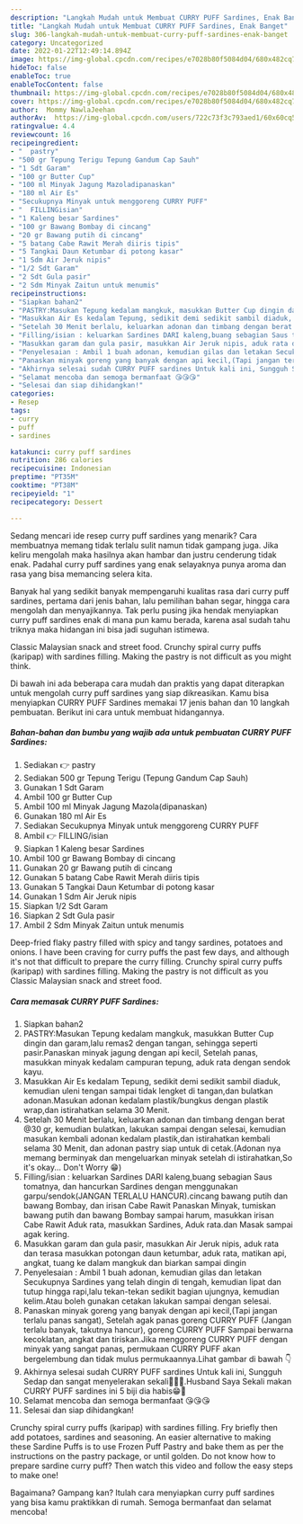 ```yaml
---
description: "Langkah Mudah untuk Membuat CURRY PUFF Sardines, Enak Banget"
title: "Langkah Mudah untuk Membuat CURRY PUFF Sardines, Enak Banget"
slug: 306-langkah-mudah-untuk-membuat-curry-puff-sardines-enak-banget
category: Uncategorized
date: 2022-01-22T12:49:14.894Z
image: https://img-global.cpcdn.com/recipes/e7028b80f5084d04/680x482cq70/curry-puff-sardines-foto-resep-utama.jpg
hideToc: false
enableToc: true
enableTocContent: false
thumbnail: https://img-global.cpcdn.com/recipes/e7028b80f5084d04/680x482cq70/curry-puff-sardines-foto-resep-utama.jpg
cover: https://img-global.cpcdn.com/recipes/e7028b80f5084d04/680x482cq70/curry-puff-sardines-foto-resep-utama.jpg
author:  Mommy NawlaJeehan
authorAv:  https://img-global.cpcdn.com/users/722c73f3c793aed1/60x60cq50/avatar.jpg
ratingvalue: 4.4
reviewcount: 16
recipeingredient:
- "  pastry"
- "500 gr Tepung Terigu Tepung Gandum Cap Sauh"
- "1 Sdt Garam"
- "100 gr Butter Cup"
- "100 ml Minyak Jagung Mazoladipanaskan"
- "180 ml Air Es"
- "Secukupnya Minyak untuk menggoreng CURRY PUFF"
- "  FILLINGisian"
- "1 Kaleng besar Sardines"
- "100 gr Bawang Bombay di cincang"
- "20 gr Bawang putih di cincang"
- "5 batang Cabe Rawit Merah diiris tipis"
- "5 Tangkai Daun Ketumbar di potong kasar"
- "1 Sdm Air Jeruk nipis"
- "1/2 Sdt Garam"
- "2 Sdt Gula pasir"
- "2 Sdm Minyak Zaitun untuk menumis"
recipeinstructions:
- "Siapkan bahan2"
- "PASTRY:Masukan Tepung kedalam mangkuk, masukkan Butter Cup dingin dan garam,lalu remas2 dengan tangan, sehingga seperti pasir.Panaskan minyak jagung dengan api kecil, Setelah panas, masukkan minyak kedalam campuran tepung, aduk rata dengan sendok kayu."
- "Masukkan Air Es kedalam Tepung, sedikit demi sedikit sambil diaduk, kemudian uleni tengan sampai tidak lengket di tangan,dan bulatkan adonan.Masukan adonan kedalam plastik/bungkus dengan plastik wrap,dan istirahatkan selama 30 Menit."
- "Setelah 30 Menit berlalu, keluarkan adonan dan timbang dengan berat @30 gr, kemudian bulatkan, lakukan sampai dengan selesai, kemudian masukan kembali adonan kedalam plastik,dan istirahatkan kembali selama 30 Menit, dan adonan pastry siap untuk di cetak.(Adonan nya memang berminyak dan mengeluarkan minyak setelah di istirahatkan,So it&#39;s okay... Don&#39;t Worry 😁)"
- "Filling/isian : keluarkan Sardines DARI kaleng,buang sebagian Saus tomatnya, dan hancurkan Sardines dengan menggunakan garpu/sendok(JANGAN TERLALU HANCUR).cincang bawang putih dan bawang Bombay, dan irisan Cabe Rawit Panaskan Minyak, tumiskan bawang putih dan bawang Bombay sampai harum, masukkan irisan Cabe Rawit Aduk rata, masukkan Sardines, Aduk rata.dan Masak sampai agak kering."
- "Masukkan garam dan gula pasir, masukkan Air Jeruk nipis, aduk rata dan terasa masukkan potongan daun ketumbar, aduk rata, matikan api, angkat, tuang ke dalam mangkuk dan biarkan sampai dingin"
- "Penyelesaian : Ambil 1 buah adonan, kemudian gilas dan letakan Secukupnya Sardines yang telah dingin di tengah, kemudian lipat dan tutup hingga rapi,lalu tekan-tekan sedikit bagian ujungnya, kemudian kelim.Atau boleh gunakan cetakan lakukan sampai dengan selesai."
- "Panaskan minyak goreng yang banyak dengan api kecil,(Tapi jangan terlalu panas sangat), Setelah agak panas goreng CURRY PUFF (Jangan terlalu banyak, takutnya hancur), goreng CURRY PUFF Sampai berwarna kecoklatan, angkat dan tiriskan.Jika menggoreng CURRY PUFF dengan minyak yang sangat panas, permukaan CURRY PUFF akan bergelembung dan tidak mulus permukaannya.Lihat gambar di bawah 👇"
- "Akhirnya selesai sudah CURRY PUFF sardines Untuk kali ini, Sungguh Sedap dan sangat menyelerakan sekali🤤🤤🤤.Husband Saya Sekali makan CURRY PUFF sardines ini 5 biji dia habis😁🤣"
- "Selamat mencoba dan semoga bermanfaat 😘😘😘"
- "Selesai dan siap dihidangkan!"
categories:
- Resep
tags:
- curry
- puff
- sardines

katakunci: curry puff sardines 
nutrition: 286 calories
recipecuisine: Indonesian
preptime: "PT35M"
cooktime: "PT38M"
recipeyield: "1"
recipecategory: Dessert

---
```



Sedang mencari ide resep curry puff sardines yang menarik? Cara membuatnya memang tidak terlalu sulit namun tidak gampang juga. Jika keliru mengolah maka hasilnya akan hambar dan justru cenderung tidak enak. Padahal curry puff sardines yang enak selayaknya punya aroma dan rasa yang bisa memancing selera kita.


Banyak hal yang sedikit banyak mempengaruhi kualitas rasa dari curry puff sardines, pertama dari jenis bahan, lalu pemilihan bahan segar, hingga cara mengolah dan menyajikannya. Tak perlu pusing jika hendak menyiapkan curry puff sardines enak di mana pun kamu berada, karena asal sudah tahu triknya maka hidangan ini bisa jadi suguhan istimewa.

Classic Malaysian snack and street food. Crunchy spiral curry puffs (karipap) with sardines filling. Making the pastry is not difficult as you might think.


Di bawah ini ada beberapa cara mudah dan praktis yang dapat diterapkan untuk mengolah curry puff sardines yang siap dikreasikan. Kamu bisa menyiapkan CURRY PUFF Sardines memakai 17 jenis bahan dan 10 langkah pembuatan. Berikut ini cara untuk membuat hidangannya.

<!--inarticleads1-->

##### Bahan-bahan dan bumbu yang wajib ada untuk pembuatan CURRY PUFF Sardines:

1. Sediakan  👉 pastry
1. Sediakan 500 gr Tepung Terigu (Tepung Gandum Cap Sauh)
1. Gunakan 1 Sdt Garam
1. Ambil 100 gr Butter Cup
1. Ambil 100 ml Minyak Jagung Mazola(dipanaskan)
1. Gunakan 180 ml Air Es
1. Sediakan Secukupnya Minyak untuk menggoreng CURRY PUFF
1. Ambil  👉 FILLING/isian
1. Siapkan 1 Kaleng besar Sardines
1. Ambil 100 gr Bawang Bombay di cincang
1. Gunakan 20 gr Bawang putih di cincang
1. Gunakan 5 batang Cabe Rawit Merah diiris tipis
1. Gunakan 5 Tangkai Daun Ketumbar di potong kasar
1. Gunakan 1 Sdm Air Jeruk nipis
1. Siapkan 1/2 Sdt Garam
1. Siapkan 2 Sdt Gula pasir
1. Ambil 2 Sdm Minyak Zaitun untuk menumis


Deep-fried flaky pastry filled with spicy and tangy sardines, potatoes and onions. I have been craving for curry puffs the past few days, and although it&#39;s not that difficult to prepare the curry filling. Crunchy spiral curry puffs (karipap) with sardines filling. Making the pastry is not difficult as you Classic Malaysian snack and street food. 

<!--inarticleads2-->

##### Cara memasak CURRY PUFF Sardines:

1. Siapkan bahan2
1. PASTRY:Masukan Tepung kedalam mangkuk, masukkan Butter Cup dingin dan garam,lalu remas2 dengan tangan, sehingga seperti pasir.Panaskan minyak jagung dengan api kecil, Setelah panas, masukkan minyak kedalam campuran tepung, aduk rata dengan sendok kayu.
1. Masukkan Air Es kedalam Tepung, sedikit demi sedikit sambil diaduk, kemudian uleni tengan sampai tidak lengket di tangan,dan bulatkan adonan.Masukan adonan kedalam plastik/bungkus dengan plastik wrap,dan istirahatkan selama 30 Menit.
1. Setelah 30 Menit berlalu, keluarkan adonan dan timbang dengan berat @30 gr, kemudian bulatkan, lakukan sampai dengan selesai, kemudian masukan kembali adonan kedalam plastik,dan istirahatkan kembali selama 30 Menit, dan adonan pastry siap untuk di cetak.(Adonan nya memang berminyak dan mengeluarkan minyak setelah di istirahatkan,So it&#39;s okay... Don&#39;t Worry 😁)
1. Filling/isian : keluarkan Sardines DARI kaleng,buang sebagian Saus tomatnya, dan hancurkan Sardines dengan menggunakan garpu/sendok(JANGAN TERLALU HANCUR).cincang bawang putih dan bawang Bombay, dan irisan Cabe Rawit Panaskan Minyak, tumiskan bawang putih dan bawang Bombay sampai harum, masukkan irisan Cabe Rawit Aduk rata, masukkan Sardines, Aduk rata.dan Masak sampai agak kering.
1. Masukkan garam dan gula pasir, masukkan Air Jeruk nipis, aduk rata dan terasa masukkan potongan daun ketumbar, aduk rata, matikan api, angkat, tuang ke dalam mangkuk dan biarkan sampai dingin
1. Penyelesaian : Ambil 1 buah adonan, kemudian gilas dan letakan Secukupnya Sardines yang telah dingin di tengah, kemudian lipat dan tutup hingga rapi,lalu tekan-tekan sedikit bagian ujungnya, kemudian kelim.Atau boleh gunakan cetakan lakukan sampai dengan selesai.
1. Panaskan minyak goreng yang banyak dengan api kecil,(Tapi jangan terlalu panas sangat), Setelah agak panas goreng CURRY PUFF (Jangan terlalu banyak, takutnya hancur), goreng CURRY PUFF Sampai berwarna kecoklatan, angkat dan tiriskan.Jika menggoreng CURRY PUFF dengan minyak yang sangat panas, permukaan CURRY PUFF akan bergelembung dan tidak mulus permukaannya.Lihat gambar di bawah 👇
1. Akhirnya selesai sudah CURRY PUFF sardines Untuk kali ini, Sungguh Sedap dan sangat menyelerakan sekali🤤🤤🤤.Husband Saya Sekali makan CURRY PUFF sardines ini 5 biji dia habis😁🤣
1. Selamat mencoba dan semoga bermanfaat 😘😘😘
1. Selesai dan siap dihidangkan!

Crunchy spiral curry puffs (karipap) with sardines filling. Fry briefly then add potatoes, sardines and seasoning. An easier alternative to making these Sardine Puffs is to use Frozen Puff Pastry and bake them as per the instructions on the pastry package, or until golden. Do not know how to prepare sardine curry puff? Then watch this video and follow the easy steps to make one! 

Bagaimana? Gampang kan? Itulah cara menyiapkan curry puff sardines yang bisa kamu praktikkan di rumah. Semoga bermanfaat dan selamat mencoba!
